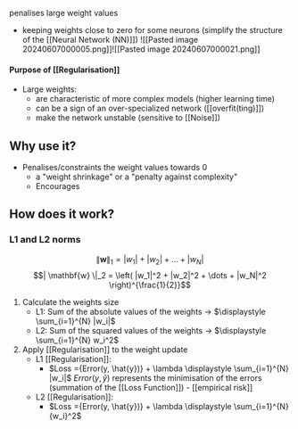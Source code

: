 penalises large weight values
- keeping weights close to zero for some neurons (simplify the structure of the [[Neural Network (NN)]])
![[Pasted image 20240607000005.png]]![[Pasted image 20240607000021.png]]
#### Purpose of [[Regularisation]]
- Large weights:
	- are characteristic of more complex models (higher learning time)
	- can be a sign of an over-specialized network ([[overfit(ting)]])
	- make the network unstable (sensitive to [[Noise]])
## Why use it?
- Penalises/constraints the weight values towards 0
	- a "weight shrinkage" or a "penalty against complexity"
	- Encourages
## How does it work?
### L1 and L2 norms
$$ \| \mathbf{w} \|_1 = |w_1| + |w_2| + \dots + |w_N| $$
$$| \mathbf{w} \|_2 = \left( |w_1|^2 + |w_2|^2 + \dots + |w_N|^2 \right)^{\frac{1}{2}}$$
1. Calculate the weights size
	- L1: Sum of the absolute values of the weights $\rightarrow$ $\displaystyle \sum_{i=1}^{N} |w_i|$
	- L2: Sum of the squared values of the weights $\rightarrow$ $\displaystyle \sum_{i=1}^{N} w_i^2$
2. Apply [[Regularisation]] to the weight update
	- L1 [[Regularisation]]:
		- $Loss ={Error(y, \hat{y})} + \lambda \displaystyle \sum_{i=1}^{N} |w_i|$
			$Error(y, \hat{y})$ represents the minimisation of the errors (summation of the [[Loss Function]]) - [[empirical risk]]
	- L2 [[Regularisation]]:
		- $Loss ={Error(y, \hat{y})} + \lambda \displaystyle \sum_{i=1}^{N} {w_i}^2$